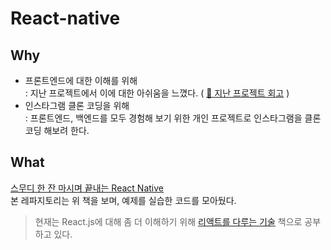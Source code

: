 # React-native

## Why

- 프론트엔드에 대한 이해를 위해<br>
  : 지난 프로젝트에서 이에 대한 아쉬움을 느꼈다. ( [📎 지난 프로젝트 회고](https://joie-kim.github.io/Review-Team-Project/) )
- 인스타그램 클론 코딩을 위해<br>
  : 프론트엔드, 백엔드를 모두 경험해 보기 위한 개인 프로젝트로 인스타그램을 클론 코딩 해보려 한다.

## What

[스무디 한 잔 마시며 끝내는 React Native](http://www.kyobobook.co.kr/product/detailViewKor.laf?ejkGb=KOR&mallGb=KOR&barcode=9791190014625&orderClick=LAG&Kc=)<br>
본 레파지토리는 위 책을 보며, 예제를 실습한 코드를 모아뒀다.

> 현재는 React.js에 대해 좀 더 이해하기 위해 [리액트를 다루는 기술](http://www.kyobobook.co.kr/product/detailViewKor.laf?ejkGb=KOR&mallGb=KOR&barcode=9791160508796&orderClick=LAG&Kc=) 책으로 공부하고 있다.
